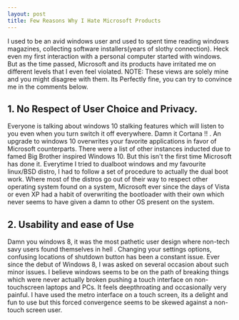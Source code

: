 ```yaml
---
layout: post
title: Few Reasons Why I Hate Microsoft Products
---
```


I used to be an avid windows user and used to spent time reading windows magazines, collecting software installers(years of slothy connection). Heck even my first interaction with a personal computer started with windows. But as the time passed, Microsoft and its products have irritated me on different levels that I even feel violated. 
NOTE: These views are solely mine and you might disagree with them. Its Perfectly fine, you can try to convince me in the comments below.

## 1. No Respect of User Choice and Privacy.
Everyone is talking about windows 10 stalking features which will listen to you even when you turn switch it off everywhere. Damn it Cortana !! . An upgrade to windows 10 overwrites your favorite applications in favor of Microsoft counterparts. There were a list of other instances inducted due to famed Big Brother inspired Windows 10.
But this isn't the first time Microsoft has done it. Everytime I tried to dualboot windows and my favourite linux/BSD distro, I had to follow a set of procedure to actually the dual boot work. Where most of the distros go out of their way to respect other operating system found on a system, Microsoft ever since the days of Vista or even XP had a habit of overwriting the bootloader with their own which never seems to have given a damn to other OS present on the system. 

## 2. Usability and ease of Use
Damn you windows 8, it was the most pathetic user design where non-tech savy users found themselves in hell . Changing your settings options, confusing locations of shutdown button has been a constant issue. Ever since the debut of Windows 8, I was asked on several occasion about such minor issues.
 I believe windows seems to be on the path of breaking things which were never actually broken pushing a touch interface on non-touchscreen laptops and PCs. It feels deepthroating and occasionally very painful. I have used the metro interface on a touch screen, its a delight and fun to use but this forced convergence seems to be skewed against a non-touch screen user.
